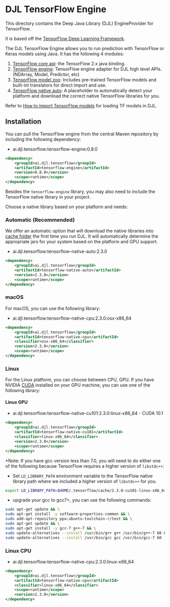 # DJL TensorFlow Engine

This directory contains the Deep Java Library (DJL) EngineProvider for TensorFlow.

It is based off the [TensorFlow Deep Learning Framework](https://www.tensorflow.org/).

The DJL TensorFlow Engine allows you to run prediction with TensorFlow or Keras models using Java.
It has the following 4 modules:

1. [TensorFlow core api](tensorflow-java-api/README.md): the TensorFlow 2.x java binding.
2. [TensorFlow engine](tensorflow-engine/README.md): TensorFlow engine adapter for DJL high level APIs. (NDArray, Model, Predictor, etc)
3. [TensorFlow model zoo](tensorflow-model-zoo/README.md): Includes pre-trained TensorFlow models and built-int translators for direct import and use.
4. [TensorFlow native auto](tensorflow-native/README.md): A placeholder to automatically detect your platform and download the correct native TensorFlow libraries for you.

Refer to [How to import TensorFlow models](https://docs.djl.ai/docs/tensorflow/how_to_import_tensorflow_models_in_DJL.html) for loading TF models in DJL.

## Installation
You can pull the TensorFlow engine from the central Maven repository by including the following dependency:

- ai.djl.tensorflow:tensorflow-engine:0.8.0

```xml
<dependency>
    <groupId>ai.djl.tensorflow</groupId>
    <artifactId>tensorflow-engine</artifactId>
    <version>0.8.0</version>
    <scope>runtime</scope>
</dependency>
```
Besides the `tensorflow-engine` library, you may also need to include the TensorFlow native library in your project.

Choose a native library based on your platform and needs:

### Automatic (Recommended)

We offer an automatic option that will download the native libraries into [cache folder](../docs/development/cache_management.md) the first time you run DJL.
It will automatically determine the appropriate jars for your system based on the platform and GPU support.

- ai.djl.tensorflow:tensorflow-native-auto:2.3.0

```xml
<dependency>
    <groupId>ai.djl.tensorflow</groupId>
    <artifactId>tensorflow-native-auto</artifactId>
    <version>2.3.0</version>
    <scope>runtime</scope>
</dependency>
```

### macOS
For macOS, you can use the following library:

- ai.djl.tensorflow:tensorflow-native-cpu:2.3.0:osx-x86_64

```xml
<dependency>
    <groupId>ai.djl.tensorflow</groupId>
    <artifactId>tensorflow-native-cpu</artifactId>
    <classifier>osx-x86_64</classifier>
    <version>2.3.0</version>
    <scope>runtime</scope>
</dependency>
```

### Linux
For the Linux platform, you can choose between CPU, GPU. If you have NVIDIA [CUDA](https://en.wikipedia.org/wiki/CUDA)
installed on your GPU machine, you can use one of the following library:

#### Linux GPU

- ai.djl.tensorflow:tensorflow-native-cu101:2.3.0:linux-x86_64 - CUDA 10.1

```xml
<dependency>
    <groupId>ai.djl.tensorflow</groupId>
    <artifactId>tensorflow-native-cu101</artifactId>
    <classifier>linux-x86_64</classifier>
    <version>2.3.0</version>
    <scope>runtime</scope>
</dependency>
```

*Note: If you have gcc version less than 7.0, you will need to do either one of the following because
TensorFlow requires a higher version of `libstdc++`:

* Set `LD_LIBRARY_PATH` environment variable to the TensorFlow native library path
where we included a higher version of `libstdc++` for you.

```bash
export LD_LIBRARY_PATH=$HOME/.tensorflow/cache/2.3.0-cu101-linux-x86_64/:$LD_LIBRARY_PATH
```

* upgrade your gcc to gcc7+, you can use the following commands:

```bash
sudo apt-get update && \
sudo apt-get install -y software-properties-common && \
sudo add-apt-repository ppa:ubuntu-toolchain-r/test && \
sudo apt-get update && \
sudo apt-get install -y gcc-7 g++-7 && \
sudo update-alternatives --install /usr/bin/g++ g++ /usr/bin/g++-7 60 && \
sudo update-alternatives --install /usr/bin/gcc gcc /usr/bin/gcc-7 60
```

### Linux CPU

- ai.djl.tensorflow:tensorflow-native-cpu:2.3.0:linux-x86_64

```xml
<dependency>
    <groupId>ai.djl.tensorflow</groupId>
    <artifactId>tensorflow-native-cpu</artifactId>
    <classifier>linux-x86_64</classifier>
    <scope>runtime</scope>
    <version>2.3.0</version>
</dependency>
```
